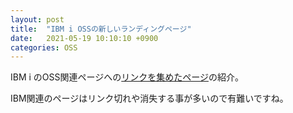 ```yaml
---
layout: post
title:  "IBM i OSSの新しいランディングページ"
date:   2021-05-19 10:10:10 +0900
categories: OSS
---
```

IBM i のOSS関連ページへの[リンクを集めたページ](https://ibm.github.io/ibmi-oss-resources/)の紹介。

IBM関連のページはリンク切れや消失する事が多いので有難いですね。
